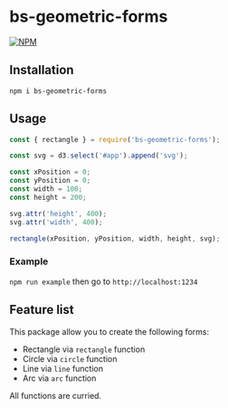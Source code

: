 # bs-geometric-forms

[![NPM](https://nodei.co/npm/bs-geometric-forms.png)](https://www.npmjs.com/package/bs-geometric-forms)

## Installation

`npm i bs-geometric-forms`

## Usage

```js
const { rectangle } = require('bs-geometric-forms');

const svg = d3.select('#app').append('svg');

const xPosition = 0;
const yPosition = 0;
const width = 100;
const height = 200;

svg.attr('height', 400);
svg.attr('width', 400);

rectangle(xPosition, yPosition, width, height, svg);
```

### Example

`npm run example` then go to `http://localhost:1234`

## Feature list

This package allow you to create the following forms:

* Rectangle via `rectangle` function
* Circle via `circle` function
* Line via `line` function
* Arc via `arc` function

All functions are curried.
